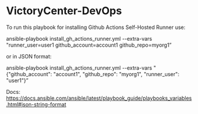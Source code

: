 # VictoryCenter-DevOps


To run this playbook for installing Github Actions Self-Hosted Runner use:

ansible-playbook install_gh_actions_runner.yml --extra-vars "runner_user=user1 github_account=account1 github_repo=myorg1”

or in JSON format:

ansible-playbook install_gh_actions_runner.yml --extra-vars "{"github_account": "account1", "github_repo": "myorg1", "runner_user": "user1"}”


Docs:
https://docs.ansible.com/ansible/latest/playbook_guide/playbooks_variables.html#json-string-format